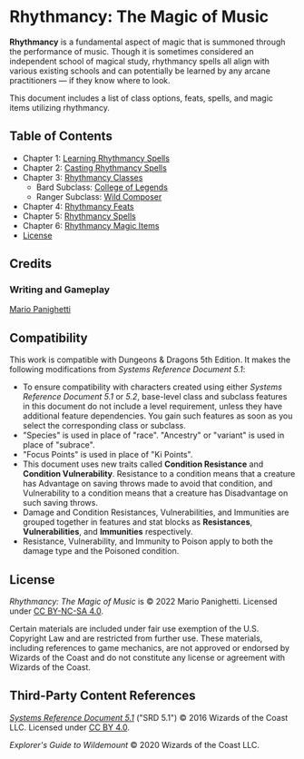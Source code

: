 # Rhythmancy: The Magic of Music

**Rhythmancy** is a fundamental aspect of magic that is summoned through the performance of music. Though it is sometimes considered an independent school of magical study, rhythmancy spells all align with various existing schools and can potentially be learned by any arcane practitioners — if they know where to look.

This document includes a list of class options, feats, spells, and magic items utilizing rhythmancy.

## Table of Contents

- Chapter 1: [Learning Rhythmancy Spells](ch-1-learning-rhythmancy-spells.md)
- Chapter 2: [Casting Rhythmancy Spells](ch-2-casting-rhythmancy-spells.md)
- Chapter 3: [Rhythmancy Classes](ch-3-rhythmancy-classes.md)
  - Bard Subclass: [College of Legends](ch-3-rhythmancy-classes.md#college-of-legends)
  - Ranger Subclass: [Wild Composer](ch-3-rhythmancy-classes.md#wild-composer)
- Chapter 4: [Rhythmancy Feats](ch-4-rhythmancy-feats.md)
- Chapter 5: [Rhythmancy Spells](ch-5-rhythmancy-spells.md)
- Chapter 6: [Rhythmancy Magic Items](ch-6-rhythmancy-magic-items.md)
- [License](LICENSE.md)

## Credits

### Writing and Gameplay

[Mario Panighetti](https://mario.panighetti.net)

## Compatibility

This work is compatible with Dungeons & Dragons 5th Edition. It makes the following modifications from _Systems Reference Document 5.1_:

- To ensure compatibility with characters created using either _Systems Reference Document 5.1_ or _5.2_, base-level class and subclass features in this document do not include a level requirement, unless they have additional feature dependencies. You gain such features as soon as you select the corresponding class or subclass.
- "Species" is used in place of "race". "Ancestry" or "variant" is used in place of "subrace".
- "Focus Points" is used in place of "Ki Points".
- This document uses new traits called **Condition Resistance** and **Condition Vulnerability**. Resistance to a condition means that a creature has Advantage on saving throws made to avoid that condition, and Vulnerability to a condition means that a creature has Disadvantage on such saving throws.
- Damage and Condition Resistances, Vulnerabilities, and Immunities are grouped together in features and stat blocks as **Resistances**, **Vulnerabilities**, and **Immunities** respectively.
- Resistance, Vulnerability, and Immunity to Poison apply to both the damage type and the Poisoned condition.

## License

_Rhythmancy: The Magic of Music_ is © 2022 Mario Panighetti. Licensed under [CC BY-NC-SA 4.0](https://creativecommons.org/licenses/by-nc-sa/4.0/legalcode).

Certain materials are included under fair use exemption of the U.S. Copyright Law and are restricted from further use. These materials, including references to game mechanics, are not approved or endorsed by Wizards of the Coast and do not constitute any license or agreement with Wizards of the Coast.

## Third-Party Content References

_[Systems Reference Document 5.1](https://dnd.wizards.com/resources/systems-reference-document)_ ("SRD 5.1") © 2016 Wizards of the Coast LLC. Licensed under [CC BY 4.0](https://creativecommons.org/licenses/by/4.0/legalcode).

_Explorer's Guide to Wildemount_ © 2020 Wizards of the Coast LLC.
